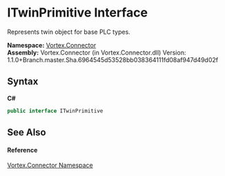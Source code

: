 # ITwinPrimitive Interface
 

Represents twin object for base PLC types.

**Namespace:**&nbsp;<a href="N_Vortex_Connector.md">Vortex.Connector</a><br />**Assembly:**&nbsp;Vortex.Connector (in Vortex.Connector.dll) Version: 1.1.0+Branch.master.Sha.6964545d53528bb038364111fd08af947d49d02f

## Syntax

**C#**<br />
``` C#
public interface ITwinPrimitive
```


## See Also


#### Reference
<a href="N_Vortex_Connector.md">Vortex.Connector Namespace</a><br />